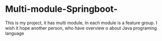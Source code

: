 # Multi-module-Springboot-
This is my project, it has multi module, In each module is a feature group. I wish it hope another person, who have overview o about Java programing language
